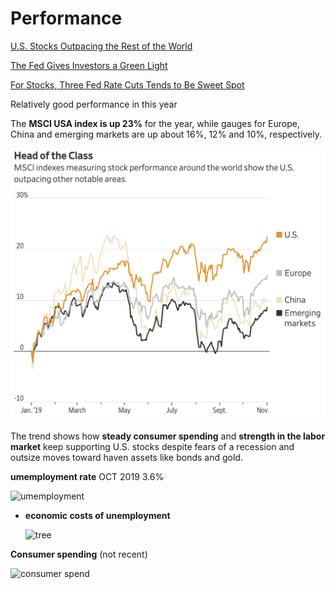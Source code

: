 # Performance

[U.S. Stocks Outpacing the Rest of the World](<https://www.wsj.com/articles/u-s-stocks-outpacing-the-rest-of-the-world-11572863400?mod=searchresults&page=1&pos=10>)

[The Fed Gives Investors a Green Light](<https://www.wsj.com/articles/the-fed-gives-investors-a-green-light-11573666302?mod=searchresults&page=3&pos=1>)

[For Stocks, Three Fed Rate Cuts Tends to Be Sweet Spot](<https://www.wsj.com/articles/for-stocks-three-fed-rate-cuts-tends-to-be-sweet-spot-11572609600?mod=searchresults&page=1&pos=13>)

Relatively good performance in this year

The **MSCI USA index is up 23%** for the year, while gauges for Europe, China and emerging markets are up about 16%, 12% and 10%, respectively.

![MSCI](./MSCI.png)

The trend shows how **steady consumer spending** and **strength in the labor market** keep supporting U.S. stocks despite fears of a recession and outsize moves toward haven assets like bonds and gold.

**umemployment rate**  OCT 2019 3.6%

![umemployment](https://d3fy651gv2fhd3.cloudfront.net/charts/united-states-unemployment-rate@2x.png )

- **economic costs of unemployment**

  ![tree](https://www.economicshelp.org/wp-content/uploads/2017/12/costs-of-unemployment.png)

**Consumer spending** (not recent)

 ![consumer spend](https://d3fy651gv2fhd3.cloudfront.net/charts/united-states-consumer-spending@2x.png?s=unitedstaconspe&v=201910301301V20191105&d1=20161021&d2=20191121) 

## 